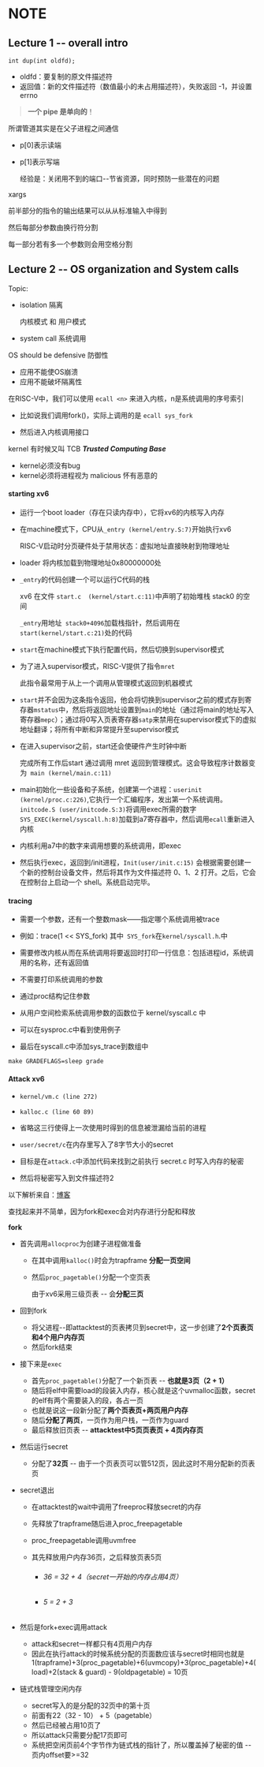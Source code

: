 # NOTE

## Lecture 1 -- overall intro

`int dup(int oldfd);`

- oldfd：要复制的原文件描述符
- 返回值：新的文件描述符（数值最小的未占用描述符），失败返回 -1，并设置 errno

> **一个 pipe 是单向的**！

所谓管道其实是在父子进程之间通信

- p[0]表示读端

- p[1]表示写端

  经验是：关闭用不到的端口--节省资源，同时预防一些潜在的问题



xargs

前半部分的指令的输出结果可以从从标准输入中得到

然后每部分参数由换行符分割

每一部分若有多一个参数则会用空格分割

## Lecture 2 -- OS organization and System calls

Topic:

- isolation 隔离

  内核模式 和 用户模式

- system call 系统调用

OS should be defensive  防御性

- 应用不能使OS崩溃
- 应用不能破坏隔离性

在RISC-V中，我们可以使用 `ecall <n>` 来进入内核，n是系统调用的序号索引

- 比如说我们调用fork()，实际上调用的是 `ecall sys_fork` 

- 然后进入内核调用接口

kernel 有时候又叫 TCB ***Trusted Computing Base***

- kernel必须没有bug
- kernel必须将进程视为 malicious 怀有恶意的

#### starting xv6

- 运行一个boot loader（存在只读内存中），它将xv6的内核写入内存

- 在machine模式下，CPU从`_entry (kernel/entry.S:7)`开始执行xv6

  RISC-V启动时分页硬件处于禁用状态：虚拟地址直接映射到物理地址

- loader 将内核加载到物理地址0x80000000处

- `_entry`的代码创建一个可以运行C代码的栈

  xv6 在文件 `start.c  (kernel/start.c:11)`中声明了初始堆栈 stack0 的空间

  `_entry`用地址` stack0+4096`加载栈指针，然后调用在`start(kernel/start.c:21)`处的代码

- `start`在machine模式下执行配置代码，然后切换到supervisor模式

- 为了进入supervisor模式，RISC-V提供了指令`mret`

  此指令最常用于从上一个调用从管理模式返回到机器模式

- `start`并不会因为这条指令返回，他会将切换到supervisor之前的模式存到寄存器`mstatus`中，然后将返回地址设置到`main`的地址（通过将main的地址写入寄存器`mepc`）；通过将0写入页表寄存器`satp`来禁用在supervisor模式下的虚拟地址翻译；将所有中断和异常提升至supervisor模式

- 在进入supervisor之前，start还会使硬件产生时钟中断

  完成所有工作后start 通过调用 mret 返回到管理模式。这会导致程序计数器变为` main (kernel/main.c:11)`

- main初始化一些设备和子系统，创建第一个进程：`userinit (kernel/proc.c:226)`,它执行一个汇编程序，发出第一个系统调用。` initcode.S (user/initcode.S:3) `将调用exec所需的数字`SYS_EXEC(kernel/syscall.h:8)`加载到a7寄存器中，然后调用`ecall`重新进入内核
- 内核利用a7中的数字来调用想要的系统调用，即exec
- 然后执行exec，返回到/init进程，`Init(user/init.c:15)`  会根据需要创建一个新的控制台设备文件，然后将其作为文件描述符 0、1、2 打开。之后，它会在控制台上启动一个 shell。系统启动完毕。



#### tracing

- 需要一个参数，还有一个整数mask——指定哪个系统调用被trace
- 例如：trace(1 << SYS_fork) 其中` SYS_fork`在`kernel/syscall.h`.中
- 需要修改内核从而在系统调用将要返回时打印一行信息：包括进程id，系统调用的名称，还有返回值
- 不需要打印系统调用的参数



- 通过proc结构记住参数
- 从用户空间检索系统调用参数的函数位于 kernel/syscall.c 中
- 可以在sysproc.c中看到使用例子
- 最后在syscall.c中添加sys_trace到数组中

```
make GRADEFLAGS=sleep grade
```

#### Attack xv6

- `kernel/vm.c (line 272)`
- `kalloc.c (line 60 89)`
- 省略这三行使得上一次使用时得到的信息被泄漏给当前的进程



- `user/secret/c`在内存里写入了8字节大小的secret
- 目标是在`attack.c`中添加代码来找到之前执行 secret.c 时写入内存的秘密
- 然后将秘密写入到文件描述符2



以下解析来自：[博客](https://blog.csdn.net/weixin_42543071/article/details/143351746)

查找起来并不简单，因为fork和exec会对内存进行分配和释放

**fork**

- 首先调用`allocproc`为创建子进程做准备 

  - 在其中调用`kalloc()`时会为trapframe **分配一页空间**

  - 然后`proc_pagetable()`分配一个空页表

    由于xv6采用三级页表 -- 会**分配三页**

- 回到fork

  - 将父进程--即attacktest的页表拷贝到secret中，这一步创建了**2个页表页和4个用户内存页**
  - 然后fork结束

- 接下来是`exec`

  - 首先`proc_pagetable()`分配了一个新页表  -- **也就是3页（2 + 1）**
  - 随后将elf中需要load的段装入内存，核心就是这个uvmalloc函数，secret的elf有两个需要装入的段，各占一页
  - 也就是说这一段新分配了**两个页表页+两页用户内存**
  - 随后**分配了两页**，一页作为用户栈，一页作为guard
  - 最后释放旧页表 -- **attacktest中5页页表页 + 4页内存页**

- 然后运行secret
  - 分配了**32页** -- 由于一个页表页可以管512页，因此这时不用分配新的页表页

- secret退出

  - 在attacktest的wait中调用了freeproc释放secret的内存

  - 先释放了trapframe随后进入proc_freepagetable

  - proc_freepagetable调用uvmfree

  - 其先释放用户内存36页，之后释放页表5页

    - ###### 36 = 32 + 4（secret一开始的内存占用4页）

    - ###### 5 = 2 + 3

- 然后是fork+exec调用attack

  - attack和secret一样都只有4页用户内存
  - 因此在执行attack的时候系统分配的页面数应该与secret时相同也就是1(trapframe)+3(proc_pagetable)+6(uvmcopy)+3(proc_pagetable)+4(load)+2(stack & guard) - 9(oldpagetable) = 10页

- 链式栈管理空闲内存 

  - secret写入的是分配的32页中的第十页
  - 前面有22（32 - 10） + 5（pagetable）
  - 然后已经被占用10页了
  - 所以attack只需要分配17页即可
  - 系统把空闲页前4个字节作为链式栈的指针了，所以覆盖掉了秘密的值 -- 页内offset要>=32

  

